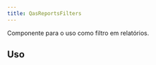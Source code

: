 ```yaml
---
title: QasReportsFilters
---
```


Componente para o uso como filtro em relatórios.

<doc-api file="reports-filters/QasReportsFilters" name="QasReportsFilters" />

## Uso

<doc-example file="QasReportsFilters/Basic" title="Básico" />
